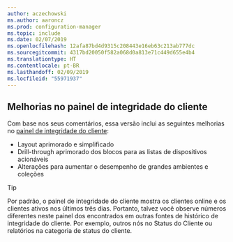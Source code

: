 ```yaml
---
author: aczechowski
ms.author: aaroncz
ms.prod: configuration-manager
ms.topic: include
ms.date: 02/07/2019
ms.openlocfilehash: 12afa87bd4d9315c208443e16eb63c213ab777dc
ms.sourcegitcommit: 4317bd20050f582a068d0a813e71c449d655e4b4
ms.translationtype: HT
ms.contentlocale: pt-BR
ms.lasthandoff: 02/09/2019
ms.locfileid: "55971937"
---
```

## <a name="bkmk_health"></a> Melhorias no painel de integridade do cliente
<!--3599209-->

Com base nos seus comentários, essa versão inclui as seguintes melhorias no [painel de integridade do cliente](/sccm/core/get-started/2019/technical-preview-1901#bkmk_health):

- Layout aprimorado e simplificado
- Drill-through aprimorado dos blocos para as listas de dispositivos acionáveis
- Alterações para aumentar o desempenho de grandes ambientes e coleções 

> [!Tip]  
> Por padrão, o painel de integridade do cliente mostra os clientes online e os clientes ativos nos últimos três dias. Portanto, talvez você observe números diferentes neste painel dos encontrados em outras fontes de histórico de integridade do cliente. Por exemplo, outros nós no Status do Cliente ou relatórios na categoria de status do cliente. 

